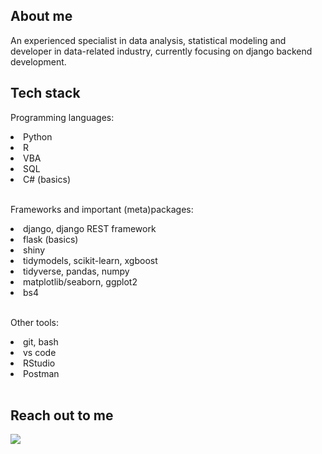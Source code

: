 ## About me

An experienced specialist in data analysis, statistical modeling and developer in data-related industry, currently focusing on django backend development.

## Tech stack

Programming languages:
<li> Python </li>
<li> R </li>
<li> VBA </li>
<li> SQL </li>
<li> C# (basics) </li>
<br>

Frameworks and important (meta)packages:
<li> django, django REST framework </li>
<li> flask (basics) </li>
<li> shiny </li>
<li> tidymodels, scikit-learn, xgboost </li>
<li> tidyverse, pandas, numpy </li>
<li> matplotlib/seaborn, ggplot2 </li>
<li> bs4 </li>
<br>

Other tools:
<li> git, bash </li>
<li> vs code </li>
<li> RStudio </li>
<li> Postman </li>
<br>

## Reach out to me
[<img src="https://www.linkedin.com/in/wiktor-p-44347b207/">](https://www.linkedin.com/in/wiktor-p-44347b207/)
